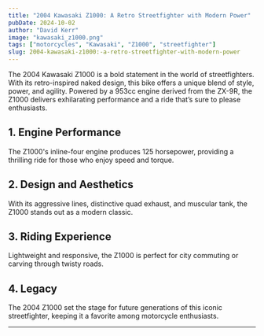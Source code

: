 ```yaml
---
title: "2004 Kawasaki Z1000: A Retro Streetfighter with Modern Power"
pubDate: 2024-10-02
author: "David Kerr"
image: "kawasaki_z1000.png"
tags: ["motorcycles", "Kawasaki", "Z1000", "streetfighter"]
slug: 2004-kawasaki-z1000:-a-retro-streetfighter-with-modern-power
---
```


The 2004 Kawasaki Z1000 is a bold statement in the world of streetfighters. With its retro-inspired naked design, this bike offers a unique blend of style, power, and agility. Powered by a 953cc engine derived from the ZX-9R, the Z1000 delivers exhilarating performance and a ride that’s sure to please enthusiasts.

## **1. Engine Performance**

The Z1000's inline-four engine produces 125 horsepower, providing a thrilling ride for those who enjoy speed and torque.

## **2. Design and Aesthetics**

With its aggressive lines, distinctive quad exhaust, and muscular tank, the Z1000 stands out as a modern classic.

## **3. Riding Experience**

Lightweight and responsive, the Z1000 is perfect for city commuting or carving through twisty roads.

## **4. Legacy**

The 2004 Z1000 set the stage for future generations of this iconic streetfighter, keeping it a favorite among motorcycle enthusiasts.

---
